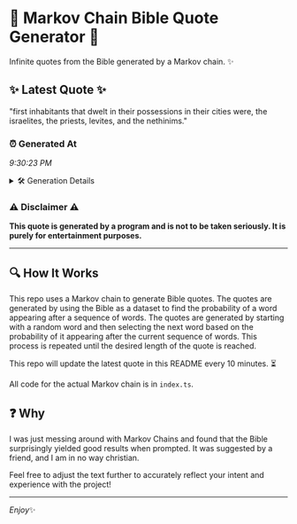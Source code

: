 # 📖 Markov Chain Bible Quote Generator 📖

Infinite quotes from the Bible generated by a Markov chain. ✨

## ✨ Latest Quote ✨
"first inhabitants that dwelt in their possessions in their cities were, the israelites, the priests, levites, and the nethinims."

### ⏰ Generated At
*9:30:23 PM*

<details>
    <summary>🛠️ Generation Details</summary>
    <p>
        <strong>🌱 Seed:</strong> first<br>
        <strong>🔄 Iterations:</strong> 18<br>
        <strong>📜 Context History:</strong><br>[ first ]: inhabitants<br>[ first, inhabitants ]: that<br>[ first, inhabitants, that ]: dwelt<br>[ first, inhabitants, that, dwelt ]: in<br>[ first, inhabitants, that, dwelt, in ]: their<br>[ first, inhabitants, that, dwelt, in, their ]: possessions<br>[ inhabitants, that, dwelt, in, their, possessions ]: in<br>[ that, dwelt, in, their, possessions, in ]: their<br>[ dwelt, in, their, possessions, in, their ]: cities<br>[ in, their, possessions, in, their, cities ]: were,<br>[ their, possessions, in, their, cities, were, ]: the<br>[ possessions, in, their, cities, were,, the ]: israelites,<br>[ in, their, cities, were,, the, israelites, ]: the<br>[ their, cities, were,, the, israelites,, the ]: priests,<br>[ cities, were,, the, israelites,, the, priests, ]: levites,<br>[ were,, the, israelites,, the, priests,, levites, ]: and<br>[ the, israelites,, the, priests,, levites,, and ]: the<br>[ israelites,, the, priests,, levites,, and, the ]: nethinims.<br>
    </p>
</details>

### ⚠️ Disclaimer ⚠️
**This quote is generated by a program and is not to be taken seriously. It is purely for entertainment purposes.**

---

## 🔍 How It Works

This repo uses a Markov chain to generate Bible quotes. The quotes are generated by using the Bible as a dataset to find the probability of a word appearing after a sequence of words. The quotes are generated by starting with a random word and then selecting the next word based on the probability of it appearing after the current sequence of words. This process is repeated until the desired length of the quote is reached.

This repo will update the latest quote in this README every 10 minutes. ⏳

All code for the actual Markov chain is in `index.ts`.

## ❓ Why

I was just messing around with Markov Chains and found that the Bible surprisingly yielded good results when prompted. 
It was suggested by a friend, and I am in no way christian.

Feel free to adjust the text further to accurately reflect your intent and experience with the project!

---

*Enjoy*✨
